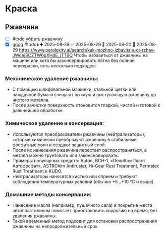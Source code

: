 # Краска
## Ржавчина
- [ ] #todo убрать ржавчину
- [x] gggg #todo⏫ ➕ 2025-08-29 ✅ 2025-08-29 📅 2025-08-30 🛫 2025-08-29
https://www.perplexity.ai/search/kak-mozhno-izbavitsia-ot-rzhav-JWoejSCZTW6gXHdE_jTT6Q
Чтобы избавиться от ржавчины на машине или хотя бы законсервировать пятна без полной перекраски, есть несколько подходов:
###  Механическое удаление ржавчины:
- С помощью шлифовальной машинки, стальной щетки или наждачной бумаги счищают рыхлую и выступающую ржавчину до чистого металла.
- После зачистки поверхность становится гладкой, чистой и готовой к дальнейшей обработке.
### Химическое удаление и консервация:
- Используются преобразователи ржавчины (нейтрализаторы), которые химически преобразуют ржавчину в стабильные фосфатные соли и создают защитный слой.
- После их нанесения ржавчина перестает распространяться, а металл можно грунтовать или законсервировать.
- Примеры популярных средств: Auton, ВСН-1, «ПолиКомПласт Автофосфат», ASTROhim Antiruster, Hi-Gear Rust Treatment, Permatex Rust Treatment и KUDO.
- Нейтрализаторы наносятся кистью или спреем и требуют соблюдения температурных условий (обычно +5…+10 °C и выше).
### Домашние методы консервации:
- Нанесение масла (например, пушечного сала) и покрытие места автопластилином помогает приостановить коррозию на время, без удаления ржавчины.
- Такой временный метод подходит для остановки распространения ржавчины на непродолжительный срок.